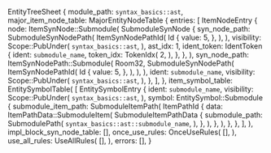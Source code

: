 EntityTreeSheet {
    module_path: `syntax_basics::ast`,
    major_item_node_table: MajorEntityNodeTable {
        entries: [
            ItemNodeEntry {
                node: ItemSynNode::Submodule(
                    SubmoduleSynNode {
                        syn_node_path: SubmoduleSynNodePath(
                            ItemSynNodePathId(
                                Id {
                                    value: 5,
                                },
                            ),
                        ),
                        visibility: Scope::PubUnder(
                            `syntax_basics::ast`,
                        ),
                        ast_idx: 1,
                        ident_token: IdentToken {
                            ident: `submodule_name`,
                            token_idx: TokenIdx(
                                2,
                            ),
                        },
                    },
                ),
                syn_node_path: ItemSynNodePath::Submodule(
                    Room32,
                    SubmoduleSynNodePath(
                        ItemSynNodePathId(
                            Id {
                                value: 5,
                            },
                        ),
                    ),
                ),
                ident: `submodule_name`,
                visibility: Scope::PubUnder(
                    `syntax_basics::ast`,
                ),
            },
        ],
    },
    item_symbol_table: EntitySymbolTable(
        [
            EntitySymbolEntry {
                ident: `submodule_name`,
                visibility: Scope::PubUnder(
                    `syntax_basics::ast`,
                ),
                symbol: EntitySymbol::Submodule {
                    submodule_item_path: SubmoduleItemPath(
                        ItemPathId {
                            data: ItemPathData::SubmoduleItem(
                                SubmoduleItemPathData {
                                    submodule_path: SubmodulePath(
                                        `syntax_basics::ast::submodule_name`,
                                    ),
                                },
                            ),
                        },
                    ),
                },
            },
        ],
    ),
    impl_block_syn_node_table: [],
    once_use_rules: OnceUseRules(
        [],
    ),
    use_all_rules: UseAllRules(
        [],
    ),
    errors: [],
}